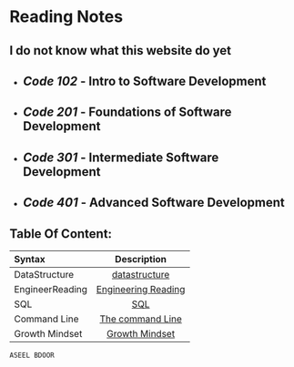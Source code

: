 # Reading Notes
## **I do not know what this website do yet**
- ## *Code 102* - Intro to Software Development
- ## *Code 201* - Foundations of Software Development
- ## *Code 301* - Intermediate Software Development
- ## *Code 401* - Advanced Software Development


## Table Of Content: ##
 | Syntax      | Description |    
| :---        |    :----:   |          
| DataStructure      | [datastructure](./stracture.md)       
| EngineerReading   | [Engineering Reading](./engineer.md)         
|SQL| [SQL](./sql.png)
|Command Line | [The command Line](./command.md)
|Growth Mindset | [Growth Mindset](./mindset.md)

`ASEEL BDOOR`